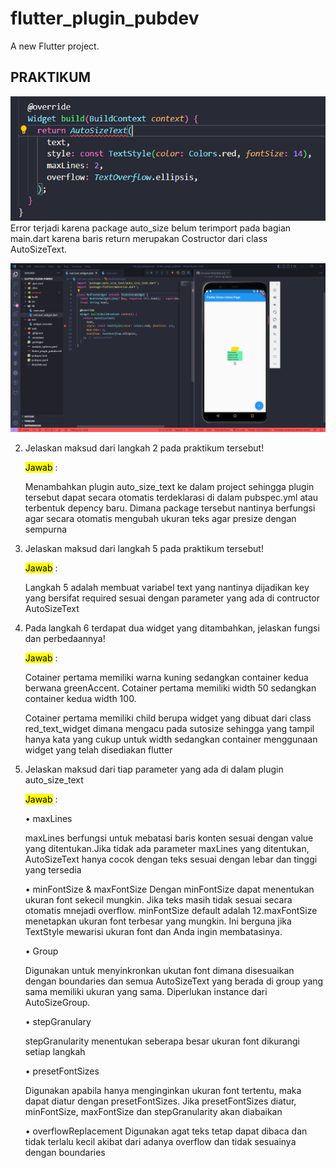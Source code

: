 # flutter_plugin_pubdev

A new Flutter project.

## PRAKTIKUM
![PraktikumSoal](images/prak_soal.PNG)
Error terjadi karena package auto_size belum terimport pada bagian main.dart karena baris return merupakan Costructor dari class AutoSizeText. 

![Praktikum](images/praktikum.PNG)

2.	Jelaskan maksud dari langkah 2 pada praktikum tersebut!
    
    <mark>Jawab</mark> :

    Menambahkan plugin auto_size_text ke dalam project sehingga plugin tersebut dapat secara otomatis terdeklarasi di dalam pubspec.yml atau terbentuk depency baru. Dimana package tersebut nantinya berfungsi agar secara otomatis mengubah ukuran teks agar presize dengan sempurna 

3.	Jelaskan maksud dari langkah 5 pada praktikum tersebut!

    <mark>Jawab</mark>  :
    
    Langkah 5 adalah membuat variabel text yang nantinya dijadikan key yang bersifat required sesuai dengan parameter yang ada di contructor AutoSizeText

4.	Pada langkah 6 terdapat dua widget yang ditambahkan, jelaskan fungsi dan perbedaannya!

    <mark>Jawab</mark>  :
    
    Cotainer pertama memiliki warna kuning sedangkan container kedua berwana greenAccent. Cotainer pertama memiliki width 50  sedangkan container kedua width 100.
    
    Cotainer pertama memiliki child berupa widget yang dibuat dari class red_text_widget dimana mengacu pada sutosize sehingga yang tampil hanya kata yang cukup untuk width sedangkan container menggunaan widget yang telah disediakan flutter

5.	Jelaskan maksud dari tiap parameter yang ada di dalam plugin auto_size_text

    <mark>Jawab</mark>  :
    
    •	maxLines
    
    maxLines berfungsi untuk mebatasi baris konten sesuai dengan value yang ditentukan.Jika tidak ada parameter maxLines yang ditentukan, AutoSizeText hanya cocok dengan teks sesuai dengan lebar dan tinggi yang tersedia
    
    •	minFontSize & maxFontSize
    Dengan minFontSize dapat menentukan ukuran font sekecil mungkin. Jika teks masih tidak sesuai secara otomatis mnejadi overflow. minFontSize default adalah 12.maxFontSize menetapkan ukuran font terbesar yang mungkin. Ini berguna jika TextStyle mewarisi ukuran font dan Anda ingin membatasinya.
    
    •	Group
    
    Digunakan untuk menyinkronkan ukutan font dimana disesuaikan dengan boundaries dan semua AutoSizeText yang berada di group yang sama memiliki ukuran yang sama. Diperlukan instance dari AutoSizeGroup.
    
    •	stepGranulary 
    
    stepGranularity menentukan seberapa besar ukuran font dikurangi setiap langkah
    
    •	presetFontSizes
    
    Digunakan apabila hanya menginginkan ukuran font tertentu, maka dapat diatur  dengan presetFontSizes. Jika presetFontSizes diatur, minFontSize, maxFontSize dan stepGranularity akan diabaikan
    
    •	overflowReplacement
    Digunakan agat teks tetap dapat dibaca dan tidak terlalu kecil akibat dari adanya overflow dan tidak sesuainya dengan boundaries



